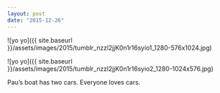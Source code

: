 ```yaml
---
layout: post
date: "2015-12-26"
---
```


![yo yo]({{ site.baseurl }}/assets/images/2015/tumblr_nzzl2jjK0n1r16syio1_1280-576x1024.jpg)

![yo yo]({{ site.baseurl }}/assets/images/2015/tumblr_nzzl2jjK0n1r16syio2_1280-1024x576.jpg)

Pau’s boat has two cars. Everyone loves cars.
